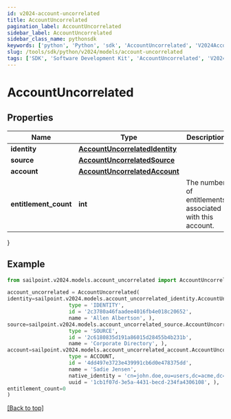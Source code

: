```yaml
---
id: v2024-account-uncorrelated
title: AccountUncorrelated
pagination_label: AccountUncorrelated
sidebar_label: AccountUncorrelated
sidebar_class_name: pythonsdk
keywords: ['python', 'Python', 'sdk', 'AccountUncorrelated', 'V2024AccountUncorrelated'] 
slug: /tools/sdk/python/v2024/models/account-uncorrelated
tags: ['SDK', 'Software Development Kit', 'AccountUncorrelated', 'V2024AccountUncorrelated']
---
```


# AccountUncorrelated


## Properties

Name | Type | Description | Notes
------------ | ------------- | ------------- | -------------
**identity** | [**AccountUncorrelatedIdentity**](account-uncorrelated-identity) |  | [required]
**source** | [**AccountUncorrelatedSource**](account-uncorrelated-source) |  | [required]
**account** | [**AccountUncorrelatedAccount**](account-uncorrelated-account) |  | [required]
**entitlement_count** | **int** | The number of entitlements associated with this account. | [optional] 
}

## Example

```python
from sailpoint.v2024.models.account_uncorrelated import AccountUncorrelated

account_uncorrelated = AccountUncorrelated(
identity=sailpoint.v2024.models.account_uncorrelated_identity.AccountUncorrelated_identity(
                    type = 'IDENTITY', 
                    id = '2c3780a46faadee4016fb4e018c20652', 
                    name = 'Allen Albertson', ),
source=sailpoint.v2024.models.account_uncorrelated_source.AccountUncorrelated_source(
                    type = 'SOURCE', 
                    id = '2c6180835d191a86015d28455b4b231b', 
                    name = 'Corporate Directory', ),
account=sailpoint.v2024.models.account_uncorrelated_account.AccountUncorrelated_account(
                    type = ACCOUNT, 
                    id = '4dd497e3723e439991cb6d0e478375dd', 
                    name = 'Sadie Jensen', 
                    native_identity = 'cn=john.doe,ou=users,dc=acme,dc=com', 
                    uuid = '1cb1f07d-3e5a-4431-becd-234fa4306108', ),
entitlement_count=0
)

```
[[Back to top]](#) 

